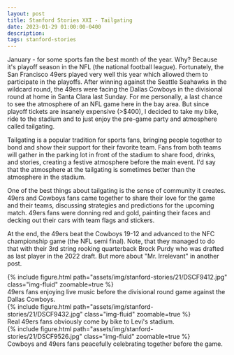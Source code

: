 ```yaml
---
layout: post
title: Stanford Stories XXI - Tailgating
date: 2023-01-29 01:00:00-0400
description:
tags: stanford-stories
---
```


January - for some sports fan the best month of the year. Why? Because it's
playoff season in the NFL (the national football league).
Fortunately, the San Francisco 49ers played very well this year which allowed
them to participate in the playoffs.
After winning against the Seattle Seahawks in the wildcard round, the 49ers
were facing the Dallas Cowboys in the divisional round at home in Santa
Clara last Sunday.
For me personally, a last chance to see the atmosphere of an NFL game here in the
bay area. But since playoff tickets are insanely expensive (>$400), I decided
to take my bike, ride to the stadium and to just enjoy the pre-game party
and atmosphere called tailgating.

Tailgating is a popular tradition for sports fans, bringing people together to bond and
show their support for their favorite team.
Fans from both teams will gather in the parking lot in front of the stadium
to share food, drinks, and stories, creating a festive atmosphere before the main event.
I'd say that the atmosphere at the tailgating is sometimes better than the
atmosphere in the stadium.

One of the best things about tailgating is the sense of community it creates.
49ers and Cowboys fans came together to share their love for the game and their teams,
discussing strategies and predictions for the upcoming match.
49ers fans were donning red and gold, painting their faces and decking out
their cars with team flags and stickers.

At the end, the 49ers beat the Cowboys 19-12 and advanced to the NFC championship
game (the NFL semi final). Note, that they managed to do that with their 3rd string
rooking quarterback Brock Purdy who was drafted as last player in the 2022 draft.
But more about "Mr. Irrelevant" in another post.

<div class="row mt-3">
    <div class="col-sm mt-3 mt-md-0">
        {% include figure.html path="assets/img/stanford-stories/21/DSCF9412.jpg" class="img-fluid" zoomable=true %}
    </div>
</div>
<div class="caption">
    49ers fans enjoying live music before the divisional round game against the Dallas Cowboys.
</div>

<div class="row mt-3">
    <div class="col-sm mt-3 mt-md-0">
        {% include figure.html path="assets/img/stanford-stories/21/DSCF9432.jpg" class="img-fluid" zoomable=true %}
    </div>
</div>
<div class="caption">
    Real 49ers fans obviously come by bike to Levi's stadium.
</div>

<div class="row mt-3">
    <div class="col-sm mt-3 mt-md-0">
        {% include figure.html path="assets/img/stanford-stories/21/DSCF9526.jpg" class="img-fluid" zoomable=true %}
    </div>
</div>
<div class="caption">
    Cowboys and 49ers fans peacefully celebrating together before the game.
</div>
